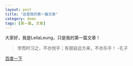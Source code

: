 ```yaml
---
layout: post
title: "这是我的第一篇文章"
category: demo
tags: [第一篇, 文章]
---
```


大家好，我是LeilaLeung，只是我的第一篇文章！


> 学而时习之，不亦悦乎；有朋自远方来，不亦乐乎！
-孔子                                   

[百度一下](http://www.baidu.com)



